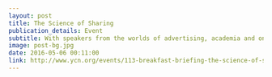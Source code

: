 ```yaml
---
layout: post
title: The Science of Sharing 
publication_details: Event
subtitle: With speakers from the worlds of advertising, academia and online satire, I organised an event exploring content that captures the attention of internet audiences.
image: post-bg.jpg
date: 2016-05-06 00:11:00
link: http://www.ycn.org/events/113-breakfast-briefing-the-science-of-sharing
---
```

